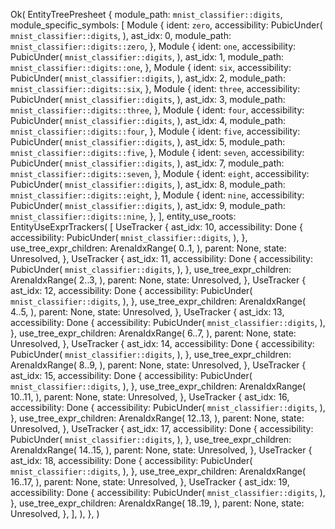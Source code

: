 Ok(
    EntityTreePresheet {
        module_path: `mnist_classifier::digits`,
        module_specific_symbols: [
            Module {
                ident: `zero`,
                accessibility: PubicUnder(
                    `mnist_classifier::digits`,
                ),
                ast_idx: 0,
                module_path: `mnist_classifier::digits::zero`,
            },
            Module {
                ident: `one`,
                accessibility: PubicUnder(
                    `mnist_classifier::digits`,
                ),
                ast_idx: 1,
                module_path: `mnist_classifier::digits::one`,
            },
            Module {
                ident: `six`,
                accessibility: PubicUnder(
                    `mnist_classifier::digits`,
                ),
                ast_idx: 2,
                module_path: `mnist_classifier::digits::six`,
            },
            Module {
                ident: `three`,
                accessibility: PubicUnder(
                    `mnist_classifier::digits`,
                ),
                ast_idx: 3,
                module_path: `mnist_classifier::digits::three`,
            },
            Module {
                ident: `four`,
                accessibility: PubicUnder(
                    `mnist_classifier::digits`,
                ),
                ast_idx: 4,
                module_path: `mnist_classifier::digits::four`,
            },
            Module {
                ident: `five`,
                accessibility: PubicUnder(
                    `mnist_classifier::digits`,
                ),
                ast_idx: 5,
                module_path: `mnist_classifier::digits::five`,
            },
            Module {
                ident: `seven`,
                accessibility: PubicUnder(
                    `mnist_classifier::digits`,
                ),
                ast_idx: 7,
                module_path: `mnist_classifier::digits::seven`,
            },
            Module {
                ident: `eight`,
                accessibility: PubicUnder(
                    `mnist_classifier::digits`,
                ),
                ast_idx: 8,
                module_path: `mnist_classifier::digits::eight`,
            },
            Module {
                ident: `nine`,
                accessibility: PubicUnder(
                    `mnist_classifier::digits`,
                ),
                ast_idx: 9,
                module_path: `mnist_classifier::digits::nine`,
            },
        ],
        entity_use_roots: EntityUseExprTrackers(
            [
                UseTracker {
                    ast_idx: 10,
                    accessibility: Done {
                        accessibility: PubicUnder(
                            `mnist_classifier::digits`,
                        ),
                    },
                    use_tree_expr_children: ArenaIdxRange(
                        0..1,
                    ),
                    parent: None,
                    state: Unresolved,
                },
                UseTracker {
                    ast_idx: 11,
                    accessibility: Done {
                        accessibility: PubicUnder(
                            `mnist_classifier::digits`,
                        ),
                    },
                    use_tree_expr_children: ArenaIdxRange(
                        2..3,
                    ),
                    parent: None,
                    state: Unresolved,
                },
                UseTracker {
                    ast_idx: 12,
                    accessibility: Done {
                        accessibility: PubicUnder(
                            `mnist_classifier::digits`,
                        ),
                    },
                    use_tree_expr_children: ArenaIdxRange(
                        4..5,
                    ),
                    parent: None,
                    state: Unresolved,
                },
                UseTracker {
                    ast_idx: 13,
                    accessibility: Done {
                        accessibility: PubicUnder(
                            `mnist_classifier::digits`,
                        ),
                    },
                    use_tree_expr_children: ArenaIdxRange(
                        6..7,
                    ),
                    parent: None,
                    state: Unresolved,
                },
                UseTracker {
                    ast_idx: 14,
                    accessibility: Done {
                        accessibility: PubicUnder(
                            `mnist_classifier::digits`,
                        ),
                    },
                    use_tree_expr_children: ArenaIdxRange(
                        8..9,
                    ),
                    parent: None,
                    state: Unresolved,
                },
                UseTracker {
                    ast_idx: 15,
                    accessibility: Done {
                        accessibility: PubicUnder(
                            `mnist_classifier::digits`,
                        ),
                    },
                    use_tree_expr_children: ArenaIdxRange(
                        10..11,
                    ),
                    parent: None,
                    state: Unresolved,
                },
                UseTracker {
                    ast_idx: 16,
                    accessibility: Done {
                        accessibility: PubicUnder(
                            `mnist_classifier::digits`,
                        ),
                    },
                    use_tree_expr_children: ArenaIdxRange(
                        12..13,
                    ),
                    parent: None,
                    state: Unresolved,
                },
                UseTracker {
                    ast_idx: 17,
                    accessibility: Done {
                        accessibility: PubicUnder(
                            `mnist_classifier::digits`,
                        ),
                    },
                    use_tree_expr_children: ArenaIdxRange(
                        14..15,
                    ),
                    parent: None,
                    state: Unresolved,
                },
                UseTracker {
                    ast_idx: 18,
                    accessibility: Done {
                        accessibility: PubicUnder(
                            `mnist_classifier::digits`,
                        ),
                    },
                    use_tree_expr_children: ArenaIdxRange(
                        16..17,
                    ),
                    parent: None,
                    state: Unresolved,
                },
                UseTracker {
                    ast_idx: 19,
                    accessibility: Done {
                        accessibility: PubicUnder(
                            `mnist_classifier::digits`,
                        ),
                    },
                    use_tree_expr_children: ArenaIdxRange(
                        18..19,
                    ),
                    parent: None,
                    state: Unresolved,
                },
            ],
        ),
    },
)